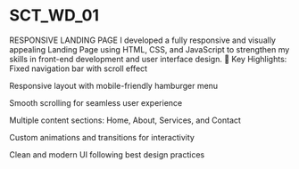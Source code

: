 # SCT_WD_01
RESPONSIVE LANDING PAGE
I developed a fully responsive and visually appealing Landing Page using HTML, CSS, and JavaScript to strengthen my skills in front-end development and user interface design.
🔹 Key Highlights:
Fixed navigation bar with scroll effect


Responsive layout with mobile-friendly hamburger menu


Smooth scrolling for seamless user experience


Multiple content sections: Home, About, Services, and Contact


Custom animations and transitions for interactivity


Clean and modern UI following best design practices
